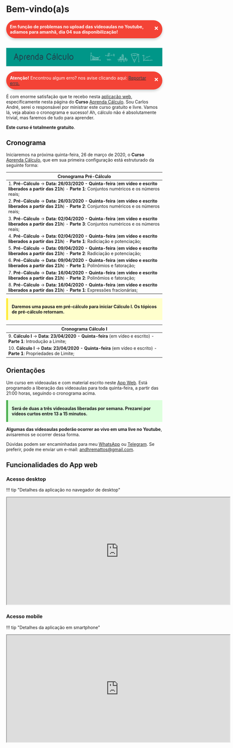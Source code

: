 # **Bem-vindo(a)s**

<style>
p.combinado:first-letter { 
	color: #F5843A; 
	font-size:xx-large; 
}

.button {
  border-radius: 20px;
  background-color: #009688;
  border: none;
  color: #FFFFFF;
  text-align: center;
  font-size: 15px;
  padding: 10px;
  width: 150px;
  transition: all 0.5s;
  cursor: pointer;
  margin: 5px;
}


.button span {
  cursor: pointer;
  display: inline-block;
  position: relative;
  transition: 0.5s;
}

.button span:after {
  content: '\00bb';
  position: absolute;
  opacity: 0;
  top: 0;
  right: -20px;
  transition: 0.5s;
}

.button:hover span {
  padding-right: 25px;
}

.button:hover span:after {
  opacity: 1;
  right: 0;
}	

/** AVISOS **/
.card {
  box-shadow: 0 4px 8px 0 rgba(0,0,0,0.2);
  transition: 0.3s;
  border-radius: 50px;
}

.card:hover {
  box-shadow: 0 8px 16px 0 rgba(0,0,0,0.2);
}

.alert {
  padding: 12px;
  background-color: #f44336;
  color: white;
  border-radius: 50px;
}

.success {
  padding: 12px;
  background-color: #6BBD6E;
  color: white;
  border-radius: 50px;
}

.info {
  padding: 12px;
  background-color: #47A8F5;
  color: white;
  border-radius: 50px;
}

.warning {
  padding: 12px;
  background-color: #FFAA2C;
  color: white;
  border-radius: 50px;
}

.closebtn {
  margin-left: 25px;
  color: white;
  font-weight: bold;
  float: right;
  font-size: 22px;
  line-height: 25px;
  cursor: pointer;
  transition: 0.3s;
}

.closebtn:hover {
  color: black;
}

/** ANOTAÇÕES **/

.atencao {
  background-color: #ffdddd;
  border-left: 6px solid #f44336;
  margin-bottom: 15px;
  padding: 4px 12px;
}

.sucesso {
  background-color: #ddffdd;
  border-left: 6px solid #4CAF50;
  margin-bottom: 15px;
  padding: 4px 12px;
}

.informacao {
  background-color: #e7f3fe;
  border-left: 6px solid #2196F3;
  margin-bottom: 15px;
  padding: 4px 12px;
}


.atento {
  background-color: #ffffcc;
  border-left: 6px solid #ffeb3b;
  margin-bottom: 15px;
  padding: 4px 12px;
}
</style>

<div class="card">
<div class="alert">
  <span class="closebtn" onclick="this.parentElement.style.display='none';">&times;</span> 
  <strong>Em função de problemas no upload das videoaulas no Youtube, adiamos para amanhã, dia 04 sua disponibilização!</strong></a>
</div>
</div>

<br>
<!-- AddToAny BEGIN -->
<div class="a2a_kit a2a_kit_size_24 a2a_default_style" style="line-height: 24px;">
<a class="a2a_button_facebook"></a>
<a class="a2a_button_twitter"></a>
<a class="a2a_button_linkedin"></a>
<a class="a2a_button_whatsapp"></a>
<a class="a2a_button_telegram"></a>
<a class="a2a_button_reddit"></a>
</div>
<script async src="https://static.addtoany.com/menu/page.js"></script>
<!-- AddToAny END -->

![](/assets/banner_curso.png)

<div class="card">
<div class="alert">
  <span class="closebtn" onclick="this.parentElement.style.display='none';">&times;</span> 
  <strong>Atenção!</strong> Encontrou algum erro? nos avise clicando aqui: <a href="https://api.whatsapp.com/send?1=pt_BR&phone=5575991940520"><span style="color:#20434F"> Reportar erro.</a>
</div>
</div>



É com enorme satisfação que te recebo nesta [aplicação web](https://www.2dados.com), especificamente nesta página do **Curso** [Aprenda Cálculo](https://www.2dados.com/aprendacalculo). Sou Carlos André, serei o responsável por ministrar este curso gratuito e livre. Vamos lá, veja abaixo o cronograma e sucesso! Ah, cálculo não é absolutamente trivial, mas faremos de tudo para aprender. 

**Este curso é totalmente gratuito**. 

## **Cronograma**

Iniciaremos na próxima quinta-feira, 26 de março de 2020, o **Curso** [Aprenda Cálculo](https://www.2dados.com/aprendacalculo), que em sua primeira configuração está estruturado da seguinte forma: 


| Cronograma Pré-Cálculo |
|------|
| 1. **Pré-Cálculo** -> **Data: 26/03/2020 - Quinta-feira** (**em vídeo e escrito liberados a partir das 21h**) - **Parte 1**: Conjuntos numéricos e os números reais; |
| 2. **Pré-Cálculo** -> **Data: 26/03/2020 - Quinta-feira** (**em vídeo e escrito liberados a partir das 21h**) - **Parte 2**: Conjuntos numéricos e os números reais; |
| 3. **Pré-Cálculo** -> **Data: 02/04/2020 - Quinta-feira** (**em vídeo e escrito liberados a partir das 21h**) - **Parte 3**: Conjuntos numéricos e os números reais; |
| 4. **Pré-Cálculo** -> **Data: 02/04/2020 - Quinta-feira** (**em vídeo e escrito liberados a partir das 21h**) - **Parte 1**: Radiciação e potenciação; |
| 5. **Pré-Cálculo** -> **Data: 09/04/2020 - Quinta-feira** (**em vídeo e escrito liberados a partir das 21h**) - **Parte 2**: Radiciação e potenciação; |
| 6. **Pré-Cálculo** -> **Data: 09/04/2020 - Quinta-feira** (**em vídeo e escrito liberados a partir das 21h**) - **Parte 1**: Polinômios e fatoração; |
| 7. **Pré-Cálculo** -> **Data: 16/04/2020 - Quinta-feira** (**em vídeo e escrito liberados a partir das 21h**) - **Parte 2**: Polinômios e fatoração; |
| 8. **Pré-Cálculo** -> **Data: 16/04/2020 - Quinta-feira** (**em vídeo e escrito liberados a partir das 21h**) - **Parte 1**: Expressões fracionárias; |

<div class="atento">
  <p><strong>Daremos uma pausa em pré-cálculo para iniciar Cálculo I. Os tópicos de pré-cálculo retornam. </strong></p>
</div>

| Cronograma Cálculo I |
|------|
| 9. **Cálculo I** -> **Data: 23/04/2020 - Quinta-feira** (em vídeo e escrito) - **Parte 1**: Introdução a Limite; | 
| 10. **Cálculo I** -> **Data: 23/04/2020 - Quinta-feira** (em vídeo e escrito) - **Parte 1**: Propriedades de Limite; |


## **Orientações**

Um curso em videoaulas e com material escrito neste [App Web](https://www.2dados.com). Está programado a liberação das videoaulas para toda quinta-feira, a partir das 21:00 horas, seguindo o cronograma acima. 

<div class="sucesso">
  <p><strong>Será de duas a três videoaulas liberadas por semana. Prezarei por vídeos curtos entre 13 a 15 minutos. </strong></p>
</div>

**Algumas das videoaulas poderão ocorrer ao vivo em uma live no Youtube**, avisaremos se ocorrer dessa forma.

Dúvidas podem ser encaminhadas para meu [WhatsApp](https://api.whatsapp.com/send?1=pt_BR&phone=5575991940520) ou [Telegram](https://t.me/dhematos). Se preferir, pode me enviar um e-mail: andhremattos@gmail.com.

## Funcionalidades do App web

### Acesso desktop 

!!! tip "Detalhes da aplicação no navegador de desktop"
    <p style="text-align: center;">
    <iframe width="720" height="345" src="https://www.youtube.com/embed/60iS9CHospY"></iframe>
    </p>


### Acesso mobile 

!!! tip "Detalhes da aplicação em smartphone"
    <p style="text-align: center;">
    <iframe width="720" height="345" src="https://www.youtube.com/embed/ZXwik6p58rE"></iframe>
    </p>

